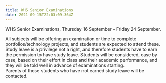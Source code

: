 ```yaml
---
title: WHS Senior Examinations
date: 2021-09-15T22:03:09.364Z
---
```

WHS Senior Examinations, Thursday 16 September – Friday 24 September. 

All subjects will be offering an examination or time to complete portfolios/technology projects, and students are expected to attend these. Study leave is a privilege not a right, and therefore students have to earn the permission to have study leave. Students will be considered, case by case, based on their effort in class and their academic performance, and they will be told well in advance of examinations starting.  
Parents of those students who have not earned study leave will be contacted.
